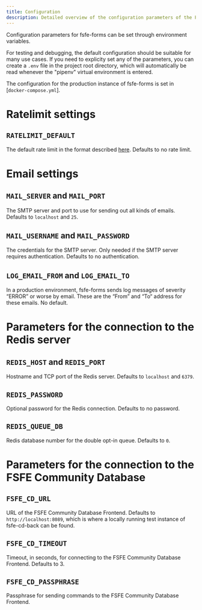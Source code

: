 ```yaml
---
title: Configuration
description: Detailed overview of the configuration parameters of the FSFE's forms application
---
```


<!--
SPDX-FileCopyrightText: 2020 Free Software Foundation Europe <contact@fsfe.org>

SPDX-License-Identifier: CC-BY-SA-4.0
-->

Configuration parameters for fsfe-forms can be set through environment
variables.

For testing and debugging, the default configuration should be suitable for
many use cases. If you need to explicity set any of the parameters, you can
create a `.env` file in the project root directory, which will automatically be
read whenever the "pipenv" virtual environment is entered.

The configuration for the production instance of fsfe-forms is set in
[`docker-compose.yml`].


# Ratelimit settings

## `RATELIMIT_DEFAULT`

The default rate limit in the format described
[here](https://flask-limiter.readthedocs.io/en/stable/#ratelimit-string).
Defaults to no rate limit.


# Email settings

## `MAIL_SERVER` and `MAIL_PORT`

The SMTP server and port to use for sending out all kinds of emails. Defaults
to `localhost` and `25`.


## `MAIL_USERNAME` and `MAIL_PASSWORD`

The credentials for the SMTP server. Only needed if the SMTP server requires
authentication. Defaults to no authentication.


## `LOG_EMAIL_FROM` and `LOG_EMAIL_TO`

In a production environment, fsfe-forms sends log messages of severity
“ERROR” or worse by email. These are the “From” and “To“ address for these
emails. No default.


# Parameters for the connection to the Redis server

## `REDIS_HOST` and `REDIS_PORT`

Hostname and TCP port of the Redis server. Defaults to `localhost` and `6379`.

## `REDIS_PASSWORD`

Optional password for the Redis connection. Defaults to no password.

## `REDIS_QUEUE_DB`

Redis database number for the double opt-in queue. Defaults to `0`.


# Parameters for the connection to the FSFE Community Database

## `FSFE_CD_URL`

URL of the FSFE Community Database Frontend. Defaults to
`http://localhost:8089`, which is where a locally running test instance of
fsfe-cd-back can be found.

## `FSFE_CD_TIMEOUT`

Timeout, in seconds, for connecting to the FSFE Community Database Frontend.
Defaults to 3.

## `FSFE_CD_PASSPHRASE`

Passphrase for sending commands to the FSFE Community Database Frontend.
